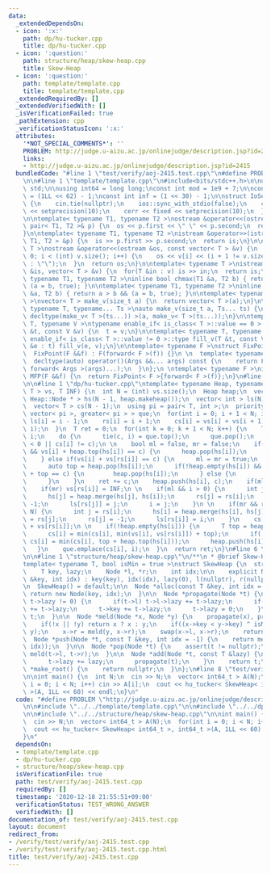 ```yaml
---
data:
  _extendedDependsOn:
  - icon: ':x:'
    path: dp/hu-tucker.cpp
    title: dp/hu-tucker.cpp
  - icon: ':question:'
    path: structure/heap/skew-heap.cpp
    title: Skew-Heap
  - icon: ':question:'
    path: template/template.cpp
    title: template/template.cpp
  _extendedRequiredBy: []
  _extendedVerifiedWith: []
  _isVerificationFailed: true
  _pathExtension: cpp
  _verificationStatusIcon: ':x:'
  attributes:
    '*NOT_SPECIAL_COMMENTS*': ''
    PROBLEM: http://judge.u-aizu.ac.jp/onlinejudge/description.jsp?id=2415
    links:
    - http://judge.u-aizu.ac.jp/onlinejudge/description.jsp?id=2415
  bundledCode: "#line 1 \"test/verify/aoj-2415.test.cpp\"\n#define PROBLEM \"http://judge.u-aizu.ac.jp/onlinejudge/description.jsp?id=2415\"\
    \n\n#line 1 \"template/template.cpp\"\n#include<bits/stdc++.h>\n\nusing namespace\
    \ std;\n\nusing int64 = long long;\nconst int mod = 1e9 + 7;\n\nconst int64 infll\
    \ = (1LL << 62) - 1;\nconst int inf = (1 << 30) - 1;\n\nstruct IoSetup {\n  IoSetup()\
    \ {\n    cin.tie(nullptr);\n    ios::sync_with_stdio(false);\n    cout << fixed\
    \ << setprecision(10);\n    cerr << fixed << setprecision(10);\n  }\n} iosetup;\n\
    \n\ntemplate< typename T1, typename T2 >\nostream &operator<<(ostream &os, const\
    \ pair< T1, T2 >& p) {\n  os << p.first << \" \" << p.second;\n  return os;\n\
    }\n\ntemplate< typename T1, typename T2 >\nistream &operator>>(istream &is, pair<\
    \ T1, T2 > &p) {\n  is >> p.first >> p.second;\n  return is;\n}\n\ntemplate< typename\
    \ T >\nostream &operator<<(ostream &os, const vector< T > &v) {\n  for(int i =\
    \ 0; i < (int) v.size(); i++) {\n    os << v[i] << (i + 1 != v.size() ? \" \"\
    \ : \"\");\n  }\n  return os;\n}\n\ntemplate< typename T >\nistream &operator>>(istream\
    \ &is, vector< T > &v) {\n  for(T &in : v) is >> in;\n  return is;\n}\n\ntemplate<\
    \ typename T1, typename T2 >\ninline bool chmax(T1 &a, T2 b) { return a < b &&\
    \ (a = b, true); }\n\ntemplate< typename T1, typename T2 >\ninline bool chmin(T1\
    \ &a, T2 b) { return a > b && (a = b, true); }\n\ntemplate< typename T = int64\
    \ >\nvector< T > make_v(size_t a) {\n  return vector< T >(a);\n}\n\ntemplate<\
    \ typename T, typename... Ts >\nauto make_v(size_t a, Ts... ts) {\n  return vector<\
    \ decltype(make_v< T >(ts...)) >(a, make_v< T >(ts...));\n}\n\ntemplate< typename\
    \ T, typename V >\ntypename enable_if< is_class< T >::value == 0 >::type fill_v(T\
    \ &t, const V &v) {\n  t = v;\n}\n\ntemplate< typename T, typename V >\ntypename\
    \ enable_if< is_class< T >::value != 0 >::type fill_v(T &t, const V &v) {\n  for(auto\
    \ &e : t) fill_v(e, v);\n}\n\ntemplate< typename F >\nstruct FixPoint : F {\n\
    \  FixPoint(F &&f) : F(forward< F >(f)) {}\n \n  template< typename... Args >\n\
    \  decltype(auto) operator()(Args &&... args) const {\n    return F::operator()(*this,\
    \ forward< Args >(args)...);\n  }\n};\n \ntemplate< typename F >\ninline decltype(auto)\
    \ MFP(F &&f) {\n  return FixPoint< F >{forward< F >(f)};\n}\n#line 4 \"test/verify/aoj-2415.test.cpp\"\
    \n\n#line 1 \"dp/hu-tucker.cpp\"\ntemplate< typename Heap, typename T >\nT hu_tucker(vector<\
    \ T > vs, T INF) {\n  int N = (int) vs.size();\n  Heap heap;\n  vector< typename\
    \ Heap::Node * > hs(N - 1, heap.makeheap());\n  vector< int > ls(N), rs(N);\n\
    \  vector< T > cs(N - 1);\n  using pi = pair< T, int >;\n  priority_queue< pi,\
    \ vector< pi >, greater< pi > > que;\n  for(int i = 0; i + 1 < N; i++) {\n   \
    \ ls[i] = i - 1;\n    rs[i] = i + 1;\n    cs[i] = vs[i] + vs[i + 1];\n    que.emplace(cs[i],\
    \ i);\n  }\n  T ret = 0;\n  for(int k = 0; k + 1 < N; k++) {\n    T c;\n    int\
    \ i;\n    do {\n      tie(c, i) = que.top();\n      que.pop();\n    } while(rs[i]\
    \ < 0 || cs[i] != c);\n \n    bool ml = false, mr = false;\n    if(!heap.empty(hs[i])\
    \ && vs[i] + heap.top(hs[i]) == c) {\n      heap.pop(hs[i]);\n      ml = true;\n\
    \    } else if(vs[i] + vs[rs[i]] == c) {\n      ml = mr = true;\n    } else {\n\
    \      auto top = heap.pop(hs[i]);\n      if(!heap.empty(hs[i]) && heap.top(hs[i])\
    \ + top == c) {\n        heap.pop(hs[i]);\n      } else {\n        mr = true;\n\
    \      }\n    }\n    ret += c;\n    heap.push(hs[i], c);\n    if(ml) vs[i] = INF;\n\
    \    if(mr) vs[rs[i]] = INF;\n \n    if(ml && i > 0) {\n      int j = ls[i];\n\
    \      hs[j] = heap.merge(hs[j], hs[i]);\n      rs[j] = rs[i];\n      rs[i] =\
    \ -1;\n      ls[rs[j]] = j;\n      i = j;\n    }\n \n    if(mr && rs[i] + 1 <\
    \ N) {\n      int j = rs[i];\n      hs[i] = heap.merge(hs[i], hs[j]);\n      rs[i]\
    \ = rs[j];\n      rs[j] = -1;\n      ls[rs[i]] = i;\n    }\n    cs[i] = vs[i]\
    \ + vs[rs[i]];\n \n    if(!heap.empty(hs[i])) {\n      T top = heap.pop(hs[i]);\n\
    \      cs[i] = min(cs[i], min(vs[i], vs[rs[i]]) + top);\n      if(!heap.empty(hs[i]))\
    \ cs[i] = min(cs[i], top + heap.top(hs[i]));\n      heap.push(hs[i], top);\n \
    \   }\n    que.emplace(cs[i], i);\n  }\n  return ret;\n}\n#line 6 \"test/verify/aoj-2415.test.cpp\"\
    \n\n#line 1 \"structure/heap/skew-heap.cpp\"\n/**\n * @brief Skew-Heap\n */\n\
    template< typename T, bool isMin = true >\nstruct SkewHeap {\n  struct Node {\n\
    \    T key, lazy;\n    Node *l, *r;\n    int idx;\n\n    explicit Node(const T\
    \ &key, int idx) : key(key), idx(idx), lazy(0), l(nullptr), r(nullptr) {}\n  };\n\
    \n  SkewHeap() = default;\n\n  Node *alloc(const T &key, int idx = -1) {\n   \
    \ return new Node(key, idx);\n  }\n\n  Node *propagate(Node *t) {\n    if(t &&\
    \ t->lazy != 0) {\n      if(t->l) t->l->lazy += t->lazy;\n      if(t->r) t->r->lazy\
    \ += t->lazy;\n      t->key += t->lazy;\n      t->lazy = 0;\n    }\n    return\
    \ t;\n  }\n\n  Node *meld(Node *x, Node *y) {\n    propagate(x), propagate(y);\n\
    \    if(!x || !y) return x ? x : y;\n    if((x->key < y->key) ^ isMin) swap(x,\
    \ y);\n    x->r = meld(y, x->r);\n    swap(x->l, x->r);\n    return x;\n  }\n\n\
    \  Node *push(Node *t, const T &key, int idx = -1) {\n    return meld(t, alloc(key,\
    \ idx));\n  }\n\n  Node *pop(Node *t) {\n    assert(t != nullptr);\n    return\
    \ meld(t->l, t->r);\n  }\n\n  Node *add(Node *t, const T &lazy) {\n    if(t) {\n\
    \      t->lazy += lazy;\n      propagate(t);\n    }\n    return t;\n  }\n\n  Node\
    \ *make_root() {\n    return nullptr;\n  }\n};\n#line 8 \"test/verify/aoj-2415.test.cpp\"\
    \n\nint main() {\n  int N;\n  cin >> N;\n  vector< int64_t > A(N);\n  for(int\
    \ i = 0; i < N; i++) cin >> A[i];\n  cout << hu_tucker< SkewHeap< int64_t >, int64_t\
    \ >(A, 1LL << 60) << endl;\n}\n"
  code: "#define PROBLEM \"http://judge.u-aizu.ac.jp/onlinejudge/description.jsp?id=2415\"\
    \n\n#include \"../../template/template.cpp\"\n\n#include \"../../dp/hu-tucker.cpp\"\
    \n\n#include \"../../structure/heap/skew-heap.cpp\"\n\nint main() {\n  int N;\n\
    \  cin >> N;\n  vector< int64_t > A(N);\n  for(int i = 0; i < N; i++) cin >> A[i];\n\
    \  cout << hu_tucker< SkewHeap< int64_t >, int64_t >(A, 1LL << 60) << endl;\n\
    }\n"
  dependsOn:
  - template/template.cpp
  - dp/hu-tucker.cpp
  - structure/heap/skew-heap.cpp
  isVerificationFile: true
  path: test/verify/aoj-2415.test.cpp
  requiredBy: []
  timestamp: '2020-12-18 21:55:51+09:00'
  verificationStatus: TEST_WRONG_ANSWER
  verifiedWith: []
documentation_of: test/verify/aoj-2415.test.cpp
layout: document
redirect_from:
- /verify/test/verify/aoj-2415.test.cpp
- /verify/test/verify/aoj-2415.test.cpp.html
title: test/verify/aoj-2415.test.cpp
---
```

